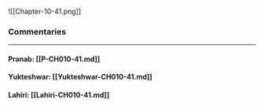 ![[Chapter-10-41.png]]

### Commentaries

---

#### Pranab: [[P-CH010-41.md]]

#### Yukteshwar: [[Yukteshwar-CH010-41.md]]

#### Lahiri: [[Lahiri-CH010-41.md]]
